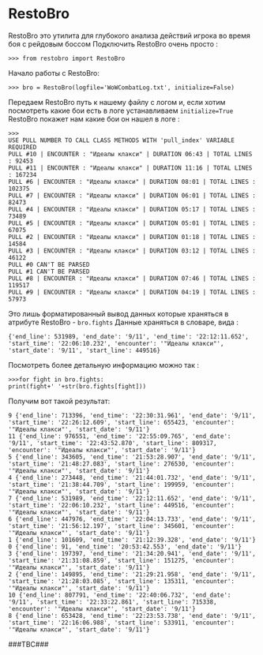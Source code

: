 RestoBro
========
RestoBro это утилита для глубокого анализа действий игрока во время боя с рейдовым боссом
Подключить RestoBro очень просто :
```
>>> from restobro import RestoBro
```
Начало работы с RestoBro:
```
>>> bro = RestoBro(logfile='WoWCombatLog.txt', initialize=False)
```
Передаем RestoBro путь к нашему файлу с логом и, если хотим посмотреть какие бои есть в логе устанавливаем `initialize=True`
RestoBro покажет нам какие бои он нашел в логе :
```
>>> 
USE PULL NUMBER TO CALL CLASS METHODS WITH 'pull_index' VARIABLE REQUIRED
PULL #10 | ENCOUNTER : "Идеалы клакси" | DURATION 06:43 | TOTAL LINES : 92453
PULL #11 | ENCOUNTER : "Идеалы клакси" | DURATION 11:16 | TOTAL LINES : 167234
PULL #6 | ENCOUNTER : "Идеалы клакси" | DURATION 08:01 | TOTAL LINES : 102375
PULL #7 | ENCOUNTER : "Идеалы клакси" | DURATION 06:01 | TOTAL LINES : 82473
PULL #4 | ENCOUNTER : "Идеалы клакси" | DURATION 05:17 | TOTAL LINES : 73489
PULL #5 | ENCOUNTER : "Идеалы клакси" | DURATION 05:01 | TOTAL LINES : 67075
PULL #2 | ENCOUNTER : "Идеалы клакси" | DURATION 01:18 | TOTAL LINES : 14584
PULL #3 | ENCOUNTER : "Идеалы клакси" | DURATION 03:12 | TOTAL LINES : 46122
PULL #0 CAN'T BE PARSED
PULL #1 CAN'T BE PARSED
PULL #8 | ENCOUNTER : "Идеалы клакси" | DURATION 07:46 | TOTAL LINES : 119517
PULL #9 | ENCOUNTER : "Идеалы клакси" | DURATION 04:19 | TOTAL LINES : 57973
```
Это лишь форматированный вывод данных которые храняться в атрибуте RestoBro - `bro.fights`
Данные храняться в словаре, вида :
```
{'end_line': 531989, 'end_date': '9/11', 'end_time': '22:12:11.652', 'start_time': '22:06:10.232', 'encounter': '"Идеалы клакси"', 'start_date': '9/11', 'start_line': 449516}
```
Посмотреть более детальную информацию можно так :
```
>>>for fight in bro.fights:
print(fight+' '+str(bro.fights[fight]))
```
Получим вот такой результат:
```
9 {'end_line': 713396, 'end_time': '22:30:31.961', 'end_date': '9/11', 'start_time': '22:26:12.609', 'start_line': 655423, 'encounter': '"Идеалы клакси"', 'start_date': '9/11'}
11 {'end_line': 976551, 'end_time': '22:55:09.765', 'end_date': '9/11', 'start_time': '22:43:52.870', 'start_line': 809317, 'encounter': '"Идеалы клакси"', 'start_date': '9/11'}
5 {'end_line': 343605, 'end_time': '21:53:28.907', 'end_date': '9/11', 'start_time': '21:48:27.083', 'start_line': 276530, 'encounter': '"Идеалы клакси"', 'start_date': '9/11'}
4 {'end_line': 273448, 'end_time': '21:44:01.732', 'end_date': '9/11', 'start_time': '21:38:44.709', 'start_line': 199959, 'encounter': '"Идеалы клакси"', 'start_date': '9/11'}
7 {'end_line': 531989, 'end_time': '22:12:11.652', 'end_date': '9/11', 'start_time': '22:06:10.232', 'start_line': 449516, 'encounter': '"Идеалы клакси"', 'start_date': '9/11'}
6 {'end_line': 447976, 'end_time': '22:04:13.733', 'end_date': '9/11', 'start_time': '21:56:12.197', 'start_line': 345601, 'encounter': '"Идеалы клакси"', 'start_date': '9/11'}
1 {'end_line': 101609, 'end_time': '21:12:39.328', 'end_date': '9/11'}
0 {'end_line': 91, 'end_time': '20:53:42.553', 'end_date': '9/11'}
3 {'end_line': 197397, 'end_time': '21:34:20.941', 'end_date': '9/11', 'start_time': '21:31:08.859', 'start_line': 151275, 'encounter': '"Идеалы клакси"', 'start_date': '9/11'}
2 {'end_line': 149895, 'end_time': '21:29:21.958', 'end_date': '9/11', 'start_time': '21:28:03.085', 'start_line': 135311, 'encounter': '"Идеалы клакси"', 'start_date': '9/11'}
10 {'end_line': 807791, 'end_time': '22:40:06.732', 'end_date': '9/11', 'start_time': '22:33:22.861', 'start_line': 715338, 'encounter': '"Идеалы клакси"', 'start_date': '9/11'}
8 {'end_line': 653428, 'end_time': '22:23:53.738', 'end_date': '9/11', 'start_time': '22:16:06.988', 'start_line': 533911, 'encounter': '"Идеалы клакси"', 'start_date': '9/11'}
```

###TBC###

